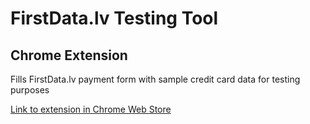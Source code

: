 # FirstData.lv Testing Tool
## Chrome Extension

Fills FirstData.lv payment form with sample credit card data for testing purposes

[Link to extension in Chrome Web Store](https://chrome.google.com/webstore/detail/firstdatalv-testing-tool/ihkclgkcgggioammofmjmnfklagaejon)